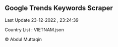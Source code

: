 

## Google Trends Keywords Scraper 
 
Last Update 23-12-2022 , 23:24:39

Country List :
VIETNAM.json



© Abdul Muttaqin 
